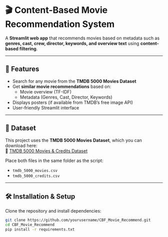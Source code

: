 # 🎬 Content-Based Movie Recommendation System

A **Streamlit web app** that recommends movies based on metadata such as **genres, cast, crew, director, keywords, and overview text** using **content-based filtering**.

---

## 🚀 Features
- Search for any movie from the **TMDB 5000 Movies Dataset**  
- Get **similar movie recommendations** based on:
  - Movie overview (TF-IDF)
  - Metadata (Genres, Cast, Director, Keywords)
- Displays posters (if available from TMDB’s free image API)
- User-friendly Streamlit interface

---

## 📂 Dataset
This project uses the **TMDB 5000 Movies Dataset**, which you can download here:  
🔗 [TMDB 5000 Movies & Credits Dataset](https://www.kaggle.com/datasets/tmdb/tmdb-movie-metadata)

Place both files in the same folder as the script:
- `tmdb_5000_movies.csv`  
- `tmdb_5000_credits.csv`

---

## 🛠️ Installation & Setup

Clone the repository and install dependencies:

```bash
git clone https://github.com/yourusername/CBF_Movie_Recommend.git
cd CBF_Movie_Recommend
pip install -r requirements.txt
